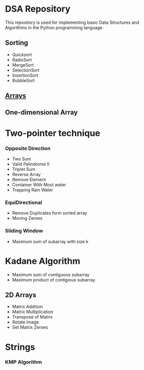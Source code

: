 # DSA Repository

This repository is used for implementing basic Data Structures and Algorithms in the Python programming language.

## Sorting
- Quicksort
- RadixSort
- MergeSort
- SelectionSort
- InsertionSort
- BubbleSort

## [Arrays](https://github.com/nateshv54/DSA/tree/main/Arrays)
## One-dimensional Array
# Two-pointer technique
### Opposite Direction
  - Two Sum
  - Valid Palindrome II
  - Triplet Sum
  - Reverse Array
  - Remove Element
  - Container With Most water
  - Trapping Rain Water
### EquiDirectional
  - Remove Duplicates form sorted array
  - Moving Zeroes
### Sliding Window
  - Maximum sum of subarray with size k
# Kadane Algorithm
  - Maximum sum of contiguous subarray
  - Maximum product of contigious subarray

## 2D Arrays
  - Matrix Addition
  - Matrix Multiplication 
  - Transpose of Matrix
  - Rotate Image
  - Set Matrix Zeroes
# Strings
### KMP Algorithm
